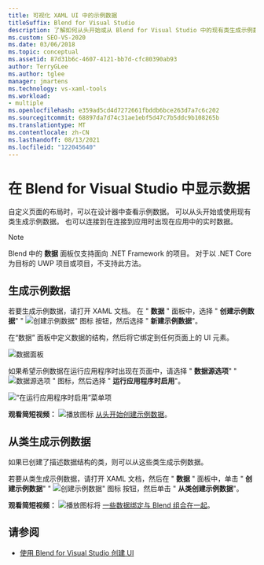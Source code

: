 ```yaml
---
title: 可视化 XAML UI 中的示例数据
titleSuffix: Blend for Visual Studio
description: 了解如何从头开始或从 Blend for Visual Studio 中的现有类生成示例数据。
ms.custom: SEO-VS-2020
ms.date: 03/06/2018
ms.topic: conceptual
ms.assetid: 87d31b6c-4607-4121-bb7d-cfc80390ab93
author: TerryGLee
ms.author: tglee
manager: jmartens
ms.technology: vs-xaml-tools
ms.workload:
- multiple
ms.openlocfilehash: e359ad5cd4d7272661fbddb6bce263d7a7c6c202
ms.sourcegitcommit: 68897da7d74c31ae1ebf5d47c7b5ddc9b108265b
ms.translationtype: MT
ms.contentlocale: zh-CN
ms.lasthandoff: 08/13/2021
ms.locfileid: "122045640"
---
```

# <a name="display-data-in-blend-for-visual-studio"></a>在 Blend for Visual Studio 中显示数据

自定义页面的布局时，可以在设计器中查看示例数据。 可以从头开始或使用现有类生成示例数据。 也可以连接到在连接到应用时出现在应用中的实时数据。

> [!NOTE]
> Blend 中的 **数据** 面板仅支持面向 .NET Framework 的项目。 对于以 .NET Core 为目标的 UWP 项目或项目，不支持此方法。

## <a name="generate-sample-data"></a>生成示例数据

若要生成示例数据，请打开 XAML 文档。 在 " **数据** " 面板中，选择 " **创建示例数据**" " ![ 创建示例数据" 图标 ](../designers/media/30540d76-7256-43ce-b5d9-4b2edf3d339f.png) 按钮，然后选择 " **新建示例数据**"。

在“数据”  面板中定义数据的结构，然后将它绑定到任何页面上的 UI 元素。

![数据面板](../designers/media/496d7ebc-fe46-42f6-95a8-57b0e5be5d49.png)

如果希望示例数据在运行应用程序时出现在页面中，请选择 " **数据源选项**" " ![ 数据源选项 ](../designers/media/ae1fd260-4f84-420d-b196-45fde357d81d.png) " 图标，然后选择 " **运行应用程序时启用**"。

![“在运行应用程序时启用”菜单项](../designers/media/05d5356d-91bb-4e6b-b3f7-29b76852c4b3.png)

**观看简短视频：** ![播放图标 ](../designers/media/bldadminconsoleinitialconfigicon.PNG) [从头开始创建示例数据](https://www.bing.com/videos/search?q=blend%20data&qs=n&form=QBVR&pq=blend%20data&sc=8-7&sp=-1&sk=#view=detail&mid=F8F2449A76956D480FD2F8F2449A76956D480FD2&preserve-view=true)。

## <a name="generate-sample-data-from-a-class"></a>从类生成示例数据

如果已创建了描述数据结构的类，则可以从这些类生成示例数据。

若要从类生成示例数据，请打开 XAML 文档，然后在 " **数据** " 面板中，单击 " **创建示例数据**" " ![ 创建示例数据" 图标 ](../designers/media/30540d76-7256-43ce-b5d9-4b2edf3d339f.png) 按钮，然后单击 " **从类创建示例数据**"。

**观看简短视频：** ![播放图标将 ](../designers/media/bldadminconsoleinitialconfigicon.PNG) [一些数据绑定与 Blend 组合在一起](https://www.youtube.com/watch?v=LSwPB6CAvjg)。

## <a name="see-also"></a>请参阅

- [使用 Blend for Visual Studio 创建 UI](../xaml-tools/creating-a-ui-by-using-blend-for-visual-studio.md)